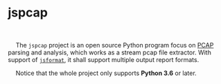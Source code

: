 # jspcap

&nbsp;

&emsp; The `jspcap` project is an open source Python program focus on [PCAP](https://en.wikipedia.org/wiki/Pcap) parsing and analysis, which works as a stream pcap file extractor. With support of [`jsformat`](https://github.com/JarryShaw/jsformat), it shall support multiple output report formats.

&emsp; Notice that the whole project only supports __Python 3.6__ or later.
